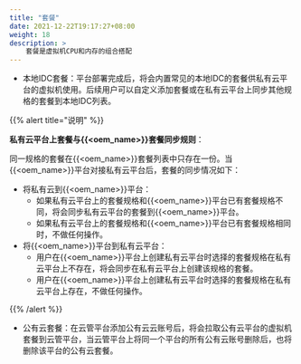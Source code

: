 ```yaml
---
title: "套餐"
date: 2021-12-22T19:17:27+08:00
weight: 18
description: >
    套餐是虚拟机CPU和内存的组合搭配
---
```


- 本地IDC套餐：平台部署完成后，将会内置常见的本地IDC的套餐供私有云平台的虚拟机使用。后续用户可以自定义添加套餐或在私有云平台上同步其他规格的套餐到本地IDC列表。

{{% alert title="说明" %}}

**私有云平台上套餐与{{<oem_name>}}套餐同步规则**：

同一规格的套餐在{{<oem_name>}}套餐列表中只存在一份。当{{<oem_name>}}平台对接私有云平台后，套餐的同步情况如下：

- 将私有云到{{<oem_name>}}平台：
    - 如果私有云平台上的套餐规格和{{<oem_name>}}平台已有套餐规格不同，将会同步私有云平台的套餐到{{<oem_name>}}平台。
    - 如果私有云平台上的套餐规格和{{<oem_name>}}平台已有套餐规格相同时，不做任何操作。
- 将{{<oem_name>}}平台到私有云平台：
    - 用户在{{<oem_name>}}平台上创建私有云平台时选择的套餐规格在私有云平台上不存在，将会同步在私有云平台上创建该规格的套餐。
    - 用户在{{<oem_name>}}平台上创建私有云平台时选择的套餐规格在私有云平台上存在，不做任何操作。

{{% /alert %}}

- 公有云套餐：在云管平台添加公有云云账号后，将会拉取公有云平台的虚拟机套餐到云管平台，当云管平台上将同一个平台的所有公有云账号删除后，也将删除该平台的公有云套餐。